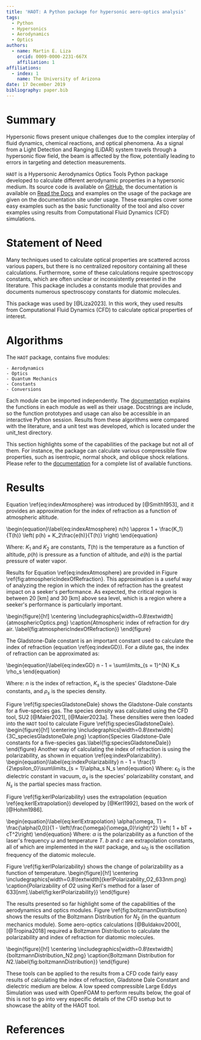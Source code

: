 ```yaml
---
title: 'HAOT: A Python package for hypersonic aero-optics analysis'
tags:
  - Python
  - Hypersonics 
  - Aerodynamics
  - Optics
authors:
  - name: Martin E. Liza
    orcid: 0009-0000-2231-667X
    affiliation: 1
affiliations:
  - index: 1
    name: The University of Arizona
date: 17 December 2019
bibliography: paper.bib
---
```


# Summary

Hypersonic flows present unique challenges due to the complex interplay of fluid dynamics, chemical reactions, and optical phenomena. As a signal from a Light Detection and Ranging (LiDAR) system travels through a hypersonic flow field, the beam is affected by the flow, potentially leading to errors in targeting and detection measurements.

`HAOT` is a Hypersonic Aerodynamics Optics Tools Python package developed to calculate different aerodynamic properties in a hypersonic medium. Its source code is available on [GitHub](https://github.com/mliza/HAOT), the documentation is available on [Read the Docs](https://haot.readthedocs.io/en/latest/) and examples on the usage of the package are given on the documentation site under usage. These examples cover some easy examples such as the basic functionality of the tool and also cover examples using results from Computational Fluid Dynamics (CFD) simulations. 

# Statement of Need

Many techniques used to calculate optical properties are scattered across various papers, but there is no centralized repository containing all these calculations. Furthermore, some of these calculations require spectroscopy constants, which are often unclear or inconsistently presented in the literature. This package includes a constants module that provides and documents numerous spectroscopy constants for diatomic molecules. 

This package was used by [@Liza2023]. In this work, they used results from
Computational Fluid Dynamics (CFD) to calculate optical properties of
interest.

# Algorithms
The `HAOT` package, contains five modules:

    - Aerodynamics
    - Optics
    - Quantum Mechanics
    - Constants
    - Conversions

Each module can be imported independently. The [documentation](https://haot.readthedocs.io/en/latest/) explains the functions in each module as well as their usage. Docstrings are include, so the function prototypes and usage can also be accessible in an interactive Python session. Results from these algorithms were compared with the literature, and a unit test was developed, which is located under the unit_test directory. 

This section highlights some of the capabilities of the package but not all of them. For instance, the package can calculate various compressible flow properties, such as isentropic, normal shock, and oblique shock relations. Please refer to the [documentation](https://haot.readthedocs.io/en/latest) for a complete list of available functions.

# Results 

Equation \ref{eq:indexAtmosphere} was introduced by [@Smith1953], and it provides an approximation for the index of refraction as a function of atmospheric altitude.

\begin{equation}\label{eq:indexAtmosphere}
n(h) \approx 1 + \frac{K_1}{T(h)} \left( p(h) + K_2\frac{e(h)}{T(h)} \right) 
\end{equation}

Where: $K_1$ and $K_2$ are constants, $T(h)$ is the temperature as a function of altitude, $p(h)$ is pressure as a function of altitude, and $e(h)$ is the partial pressure of water vapor.

Results for Equation \ref{eq:indexAtmosphere} are provided in Figure \ref{fig:atmosphericIndexOfRefraction}. This approximation is a useful way of analyzing the region in which the index of refraction has the greatest impact on a seeker's performance. As expected, the critical region is between $20~\mathrm{[km]}$ and $30~\mathrm{[km]}$ above sea level, which is a region where a seeker's performance is particularly important.

\begin{figure}[h!]
    \centering
    \includegraphics[width=0.8\textwidth]{atmosphericOptics.png}
    \caption{Atmospheric index of refraction for dry air. \label{fig:atmosphericIndexOfRefraction}}
\end{figure}

The Gladstone-Dale constant is an important constant used to calculate the index of refraction (equation \ref{eq:indexGD}). For a dilute gas, the index of refraction can be approximated as:

\begin{equation}\label{eq:indexGD}
n - 1 = \sum\limits_{s = 1}^{N} K_s \rho_s
\end{equation}

Where: $n$ is the index of refraction, $K_s$ is the species' Gladstone-Dale
constants, and $\rho_s$ is the species density. 

Figure \ref{fig:speciesGladstoneDale} shows the Gladstone-Dale constants for a five-species gas. The species density was calculated using the CFD tool, SU2 [@Maier2021], [@Maier2023a]. These densities were then loaded into the `HAOT` tool to calculate Figure \ref{fig:speciesGladstoneDale}.
\begin{figure}[h!]
    \centering
    \includegraphics[width=0.8\textwidth]{3C_speciesGladstoneDale.png}
    \caption{Species Gladstone-Dale constants for a five-species gas.\label{fig:speciesGladstoneDale}}
\end{figure}
Another way of calculating the index of refraction is using the polarizability, as shown in equation \ref{eq:indexPolarizability}.
\begin{equation}\label{eq:indexPolarizability}
    n - 1 = \frac{1}{2\epsilon_0}\sum\limits_{s = 1}\alpha_s N_s
\end{equation}
Where: $\epsilon_0$ is the dielectric constant in vacuum, $\alpha_s$ is the species' polarizability constant, and $N_s$ is the partial species mass fraction.

Figure \ref{fig:kerlPolarizability} uses the extrapolation (equation \ref{eq:kerlExtrapolation}) developed by [@Kerl1992], based on the work of [@Hohm1986].

\begin{equation}\label{eq:kerlExtrapolation}
\alpha(\omega, T) = \frac{\alpha(0,0)}{1 - \left(\frac{\omega}{\omega_0}\right)^2} \left( 1 + bT + cT^2\right)
\end{equation}
Where: $\alpha$ is the polarizability as a function of the laser's frequency $\omega$ and temperature $T$. $b$ and $c$ are extrapolation constants, all of which are implemented in the `HAOT` package, and $\omega_0$ is the oscillation frequency of the diatomic molecule.

Figure \ref{fig:kerlPolarizability} shows the change of polarizability as a
function of temperature.
\begin{figure}[h!]
    \centering
    \includegraphics[width=0.8\textwidth]{kerlPolarizability_O2_633nm.png}
    \caption{Polarizability of $O2$ using Kerl's method for a laser of
    $633[nm]$.\label{fig:kerlPolarizability}}
\end{figure}

The results presented so far highlight some of the capabilities of the aerodynamics and optics modules. Figure \ref{fig:boltzmannDistribution} shows the results of the Boltzmann Distribution for $N_2$ (in the quantum mechanics module). Some aero-optics calculations [@Buldakov2000], [@Tropina2018] required a Boltzmann Distribution to calculate the polarizability and index of refraction for diatomic molecules.

\begin{figure}[h!]
    \centering
    \includegraphics[width=0.8\textwidth]{boltzmannDistribution_N2.png}
    \caption{Boltzmann Distribution for $N2$.\label{fig:boltzmannDistribution}}
\end{figure}

These tools can be applied to the results from a CFD code fairly easy results of calculating the index of refraction, Gladstone Dale Constant and dielectric medium are below. A low speed compressible Large Eddys Simulation was used with OpenFOAM to perform results below, the goal of this is not to go into very especific details of the CFD ssetup but to showcase the ablity of the HAOT tool. 

# References
